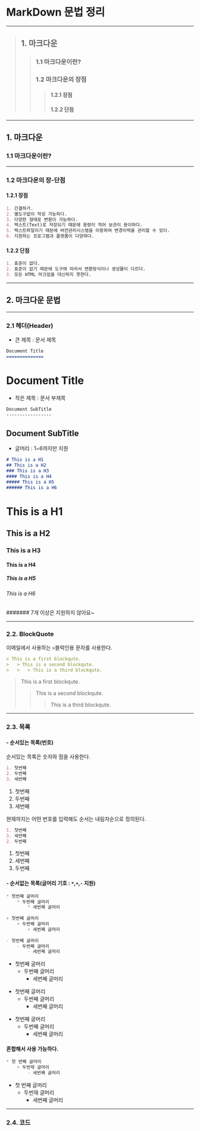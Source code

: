 
MarkDown 문법 정리  
==================
---
> ## 1. 마크다운  
> > ### 1.1 마크다운이란?  
> > ### 1.2 마크다운의 장점  
> > > #### 1.2.1 장점  
> > > #### 1.2.2 단점  

---
## 1. 마크다운


### 1.1 마크다운이란?

---
### 1.2 마크다운의 장-단점
#### 1.2.1 장점
```markdown
1. 간결하가.
2. 별도구없이 작성 가능하다.
3. 다양한 형태로 변환이 가능하다.
4. 텍스트(Text)로 저장되기 때문에 용량이 적어 보관이 용이하다.
5. 텍스트파일이기 때문에 버전관리시스템을 이용하여 변경이력을 관리할 수 있다.
6. 지원하는 프로그램과 플랫폼이 다양하다. 
```
#### 1.2.2 단점
```markdown
1. 표준이 없다.
2. 표준이 없기 때문에 도구에 따라서 변환방식이나 생성물이 다르다.
3. 모든 HTML 마크업을 대신하지 못한다.
```

---
## 2. 마크다운 문법
---
### 2.1 헤더(Header)
- 큰 제목 : 문서 제목
```markdown
Document Title
==============
```
Document Title
==============

- 작은 제목 : 문서 부제목
```markdown
Document SubTitle
-----------------
```
Document SubTitle
-----------------

- 글머리 : 1~6까지만 지원
```markdown
# This is a H1
## This is a H2
### This is a H3
#### This is a H4
##### This is a H5
###### This is a H6
```
# This is a H1
## This is a H2
### This is a H3
#### This is a H4
##### This is a H5
###### This is a H6
####### 7개 이상은 지원하지 않아요~

---
### 2.2. BlockQuote
이메일에서 사용하는 ```>```블럭인용 문자를 사용한다.
```markdown
> This is a first blockqute.
>	> This is a second blockqute.
>	>	> This is a third blockqute.
```

> This is a first blockqute.
>> This is a second blockqute.
>>> This is a third blockqute.


---
### 2.3. 목록
#### - 순서있는 목록(번호)
순서있는 목록은 숫자와 점을 사용한다.
```markdown
1. 첫번째
2. 두번째
3. 세번째
```

1. 첫번째
2. 두번째
3. 세번째

현재까지는 어떤 번호를 입력해도 순서는 내림차순으로 정의된다.
```markdown
1. 첫번째
3. 세번째
2. 두번째 
```

1. 첫번째
2. 세번째
3. 두번째

#### - 순서없는 목록(글머리 기호 : `*`,`+`,`-` 지원)
``` markdown
* 첫번째 글머리
    * 두번째 글머리
        * 세번째 글머리
        
+ 첫번째 글머리
    + 두번째 글머리
        + 세번째 글머리
        
- 첫번째 글머리
    - 두번째 글머리
        - 세번째 글머리
```
* 첫번째 글머리
    * 두번째 글머리
        * 세번째 글머리
        
+ 첫번째 글머리
    + 두번째 글머리
        + 세번째 글머리
        
- 첫번째 글머리
    - 두번째 글머리
        - 세번째 글머리

#### 혼합해서 사용 가능하다.
```markdown
* 첫 번째 글머리
    + 두번재 글머리
        - 세번째 글머리
```

* 첫 번째 글머리
    + 두번재 글머리
        - 세번째 글머리

---
### 2.4. 코드




















